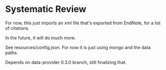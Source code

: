 Systematic Review
=====

For now, this just imports an xml file that's exported from EndNote, for
a list of citations.

In the future, it will do much more.

See resources/config.json. For now it is just using mongo and the data paths.

Depends on data-provider 0.3.0 branch, still finalizing that.
